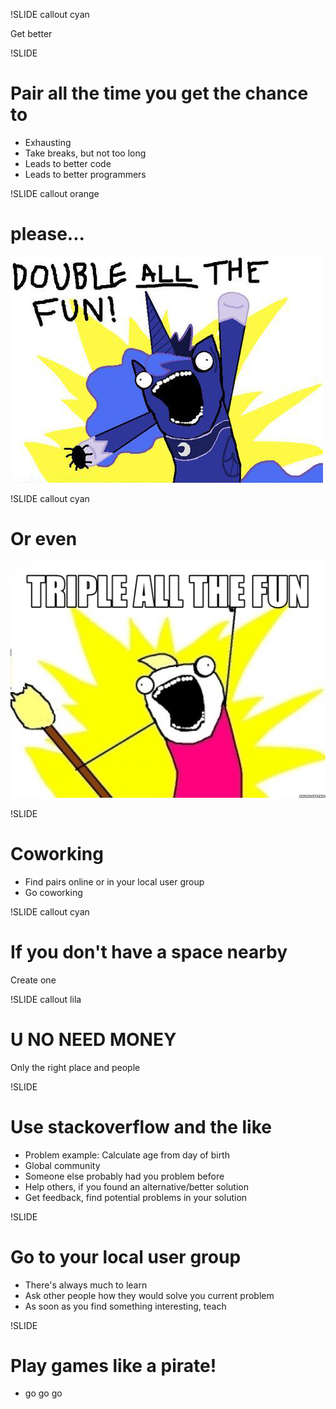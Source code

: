 !SLIDE callout cyan

Get better

!SLIDE

# Pair all the time you get the chance to

* Exhausting
* Take breaks, but not too long
* Leads to better code
* Leads to better programmers

!SLIDE callout orange

# please...

![](../double.png)

!SLIDE callout cyan

# Or even

![](../tripplethefun.jpeg)

!SLIDE

# Coworking

* Find pairs online or in your local user group
* Go coworking

!SLIDE callout cyan

# If you don't have a space nearby

Create one

!SLIDE callout lila

# U NO NEED MONEY

Only the right place and people

!SLIDE

# Use stackoverflow and the like

* Problem example: Calculate age from day of birth
* Global community
* Someone else probably had you problem before
* Help others, if you found an alternative/better solution
* Get feedback, find potential problems in your solution

!SLIDE

# Go to your local user group

* There's always much to learn
* Ask other people how they would solve you current problem
* As soon as you find something interesting, teach

!SLIDE

# Play games like a pirate!

* go go go